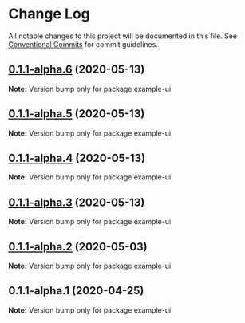 # Change Log

All notable changes to this project will be documented in this file.
See [Conventional Commits](https://conventionalcommits.org) for commit guidelines.

## [0.1.1-alpha.6](https://github.com/themeprint/themeprint/compare/example-ui@0.1.1-alpha.5...example-ui@0.1.1-alpha.6) (2020-05-13)

**Note:** Version bump only for package example-ui





## [0.1.1-alpha.5](https://github.com/themeprint/themeprint/compare/example-ui@0.1.1-alpha.4...example-ui@0.1.1-alpha.5) (2020-05-13)

**Note:** Version bump only for package example-ui





## [0.1.1-alpha.4](https://github.com/themeprint/themeprint/compare/example-ui@0.1.1-alpha.3...example-ui@0.1.1-alpha.4) (2020-05-13)

**Note:** Version bump only for package example-ui





## [0.1.1-alpha.3](https://github.com/themeprint/themeprint/compare/example-ui@0.1.1-alpha.2...example-ui@0.1.1-alpha.3) (2020-05-13)

**Note:** Version bump only for package example-ui





## [0.1.1-alpha.2](https://github.com/themeprint/themeprint/compare/example-ui@0.1.1-alpha.1...example-ui@0.1.1-alpha.2) (2020-05-03)

**Note:** Version bump only for package example-ui





## 0.1.1-alpha.1 (2020-04-25)

**Note:** Version bump only for package example-ui
